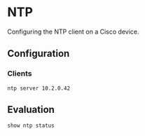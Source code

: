 # NTP

Configuring the NTP client on a Cisco device.

## Configuration

### Clients

```cisco-ios
ntp server 10.2.0.42
```

## Evaluation

```cisco-ios title="#"
show ntp status
```
